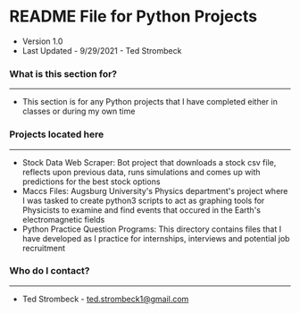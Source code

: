 # README File for Python Projects #
* Version 1.0
* Last Updated - 9/29/2021 - Ted Strombeck

### What is this section for? ###
----
* This section is for any Python projects that I have completed either in classes or during my own time

### Projects located here ###
----
* Stock Data Web Scraper: Bot project that downloads a stock csv file, reflects upon previous data, runs simulations
and comes up with predictions for the best stock options
* Maccs Files: Augsburg University's Physics department's project where I was tasked to create python3 scripts to
act as graphing tools for Physicists to examine and find events that occured in the Earth's electromagnetic fields
* Python Practice Question Programs: This directory contains files that I have developed as I practice for internships,
interviews and potential job recruitment

### Who do I contact? ###
----
* Ted Strombeck - <ted.strombeck1@gmail.com>